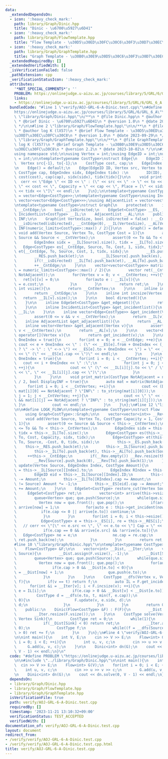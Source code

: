 ```yaml
---
data:
  _extendedDependsOn:
  - icon: ':heavy_check_mark:'
    path: library/Graph/Dinic.hpp
    title: "Dinic - \u6700\u5927\u6D41"
  - icon: ':heavy_check_mark:'
    path: library/Graph/FlowTemplate.hpp
    title: "Flow Template - \u30D5\u30ED\u30FC\u30C6\u30F3\u30D7\u30EC\u30FC\u30C8"
  - icon: ':heavy_check_mark:'
    path: library/Graph/GraphTemplate.hpp
    title: "Graph Template - \u30B0\u30E9\u30D5\u30C6\u30F3\u30D7\u30EC\u30FC\u30C8"
  _extendedRequiredBy: []
  _extendedVerifiedWith: []
  _isVerificationFailed: false
  _pathExtension: cpp
  _verificationStatusIcon: ':heavy_check_mark:'
  attributes:
    '*NOT_SPECIAL_COMMENTS*': ''
    PROBLEM: https://onlinejudge.u-aizu.ac.jp/courses/library/5/GRL/6/GRL_6_A
    links:
    - https://onlinejudge.u-aizu.ac.jp/courses/library/5/GRL/6/GRL_6_A
  bundledCode: "#line 1 \"verify/AOJ-GRL-6-A-Dinic.test.cpp\"\n#define PROBLEM \"\
    https://onlinejudge.u-aizu.ac.jp/courses/library/5/GRL/6/GRL_6_A\"\n\n#line 1\
    \ \"library/Graph/Dinic.hpp\"\n/**\n * @file Dinic.hpp\n * @author log K (lX57)\n\
    \ * @brief Dinic - \u6700\u5927\u6D41\n * @version 1.0\n * @date 2023-10-04\n\
    \ */\n\n#line 2 \"library/Graph/FlowTemplate.hpp\"\n\n/**\n * @file FlowTemplate.hpp\n\
    \ * @author log K (lX57)\n * @brief Flow Template - \u30D5\u30ED\u30FC\u30C6\u30F3\
    \u30D7\u30EC\u30FC\u30C8\n * @version 1.0\n * @date 2023-09-29\n */\n\n#line 2\
    \ \"library/Graph/GraphTemplate.hpp\"\n\n/**\n * @file GraphTemplate.hpp\n * @author\
    \ log K (lX57)\n * @brief Graph Template - \u30B0\u30E9\u30D5\u30C6\u30F3\u30D7\
    \u30EC\u30FC\u30C8\n * @version 2.2\n * @date 2023-10-02\n */\n\n#include <bits/stdc++.h>\n\
    using namespace std;\n\nusing Vertex = int;\nusing EdgeID = int;\nusing EdgeIndex\
    \ = int;\n\ntemplate<typename CostType>\nstruct Edge{\n    EdgeID ID{-1};\n  \
    \  Vertex src{-1}, to{-1};\n    CostType cost, cap;\n    EdgeIndex sidx, tidx;\n\
    \n    Edge() = default;\n    Edge(EdgeID ID, Vertex src, Vertex to, CostType cost,\
    \ CostType cap, EdgeIndex sidx, EdgeIndex tidx) :\n        ID(ID), src(src), to(to),\
    \ cost(cost), cap(cap), sidx(sidx), tidx(tidx){}\n\n    void print(){\n      \
    \  cerr << \"Edge \" << ID << \" : (\" << src << \" -> \" << to << \"), Cost =\
    \ \" << cost << \", Capacity = \" << cap << \", Place = [\" << sidx << \", \"\
    \ << tidx << \"]\" << endl;\n    }\n};\n\ntemplate<typename CostType>\nusing EdgeSet\
    \ = vector<Edge<CostType>>;\ntemplate<typename CostType>\nusing IncidentList =\
    \ vector<vector<Edge<CostType>>>;\nusing AdjacentList = vector<vector<Vertex>>;\n\
    \ntemplate<typename CostType>\nstruct Graph{\n    protected:\n    int __CntVertex,\
    \ __CntEdge;\n    bool __isDirected;\n    EdgeSet<CostType> __ES, __RES;\n   \
    \ IncidentList<CostType> __IL;\n    AdjacentList __AL;\n\n    public:\n    CostType\
    \ INF;\n\n    Graph(int VertexSize, bool isDirected = false) : __CntVertex(VertexSize),\
    \ __isDirected(isDirected), __CntEdge(0), __IL(VertexSize), __AL(VertexSize),\
    \ INF(numeric_limits<CostType>::max() / 2){}\n\n    Graph() = default;\n\n   \
    \ void add(Vertex Source, Vertex To, CostType Cost = 1){\n        assert(0 <=\
    \ Source && Source < __CntVertex);\n        assert(0 <= To && To < __CntVertex);\n\
    \        EdgeIndex sidx = __IL[Source].size(), tidx = __IL[To].size();\n     \
    \   Edge<CostType> es{__CntEdge, Source, To, Cost, 1, sidx, tidx};\n        Edge<CostType>\
    \ et{__CntEdge, To, Source, Cost, 1, tidx, sidx};\n        __ES.push_back(es);\n\
    \        __RES.push_back(et);\n        __IL[Source].push_back(es), __AL[Source].push_back(To);\n\
    \        if(!__isDirected) __IL[To].push_back(et), __AL[To].push_back(Source);\n\
    \        ++__CntEdge;\n    }\n\n    vector<vector<CostType>> matrix(CostType NotAdjacent\
    \ = numeric_limits<CostType>::max() / 2){\n        vector ret(__CntVertex, vector(__CntVertex,\
    \ NotAdjacent));\n        for(Vertex v = 0; v < __CntVertex; ++v){\n         \
    \   ret[v][v] = 0;\n            for(auto e : __IL[v]){\n                ret[v][e.to]\
    \ = e.cost;\n            }\n        }\n        return ret;\n    }\n\n    inline\
    \ int vsize(){\n        return __CntVertex;\n    }\n\n    inline int esize(){\n\
    \        return __CntEdge;\n    }\n\n    inline int incsize(Vertex v){\n     \
    \   return __IL[v].size();\n    }\n\n    bool directed(){\n        return __isDirected;\n\
    \    }\n\n    inline EdgeSet<CostType> &get_edgeset(){\n        return __ES;\n\
    \    }\n\n    inline IncidentList<CostType> &get_incidentlist(){\n        return\
    \ __IL;\n    }\n\n    inline vector<Edge<CostType>> &get_incident(Vertex v){\n\
    \        assert(0 <= v && v < __CntVertex);\n        return __IL[v];\n    }\n\n\
    \    inline AdjacentList &get_adjacentlist(){\n        return __AL;\n    }\n\n\
    \    inline vector<Vertex> &get_adjacent(Vertex v){\n        assert(0 <= v &&\
    \ v < __CntVertex);\n        return __AL[v];\n    }\n\n    vector<Edge<CostType>>\
    \ operator[](Vertex v){\n        return get_incident(v);\n    }\n\n    void print_edgeset(bool\
    \ OneIndex = true){\n        for(int e = 0; e < __CntEdge; ++e){\n           \
    \ cout << e + OneIndex << \" : (\" << __ES[e].from + OneIndex << (__isDirected\
    \ ? \" -> \" : \" <-> \") << __ES[e].to + OneIndex << \") = \" << __ES[e].cost\
    \ << \" (\" << __ES[e].cap << \")\" << endl;\n        }\n    }\n\n    void print_incidentlist(bool\
    \ OneIndex = true){\n        for(int i = 0; i < __CntVertex; ++i){\n         \
    \   cout << i + OneIndex << \" :\";\n            for(int j = 0; j < __IL[i].size();\
    \ ++j){\n                cout << \" (\" << __IL[i][j].to << \" / \" << __IL[i][j].cost\
    \ << \", \" << __IL[i][j].cap << \")\";\n            }\n            cout << endl;\n\
    \        }\n    }\n\n    void print_matrix(CostType NotAdjacent = numeric_limits<CostType>::max()\
    \ / 2, bool DisplayINF = true){\n        auto mat = matrix(NotAdjacent);\n   \
    \     for(int i = 0; i < __CntVertex; ++i){\n            cout << (DisplayINF &&\
    \ mat[i][0] == NotAdjacent ? \"INF\" : to_string(mat[i][0]));\n            for(int\
    \ j = 1; j < __CntVertex; ++j){\n                cout << \" \" << (DisplayINF\
    \ && mat[i][j] == NotAdjacent ? \"INF\" : to_string(mat[i][j]));\n           \
    \ }\n            cout << endl;\n        }\n    }\n};\n#line 12 \"library/Graph/FlowTemplate.hpp\"\
    \n\n#define LOGK_FLOW\n\ntemplate<typename CostType>\nstruct Flow : public Graph<CostType>{\n\
    \    using Graph<CostType>::Graph;\n\n    vector<vector<int>> __Rev;\n\n    public:\n\
    \    void add(Vertex Source, Vertex To, CostType Capacity = 1, CostType Cost =\
    \ 1){\n        assert(0 <= Source && Source < this->__CntVertex);\n        assert(0\
    \ <= To && To < this->__CntVertex);\n        EdgeIndex sidx = this->__IL[Source].size(),\
    \ tidx = this->__IL[To].size();\n        Edge<CostType> es(this->__CntEdge, Source,\
    \ To, Cost, Capacity, sidx, tidx);\n        Edge<CostType> et(this->__CntEdge,\
    \ To, Source, -Cost, 0, tidx, sidx);\n        this->__ES.push_back(es);\n    \
    \    this->__RES.push_back(et);\n        this->__IL[Source].push_back(es), this->__AL[Source].push_back(To);\n\
    \        this->__IL[To].push_back(et), this->__AL[To].push_back(Source);\n   \
    \     ++this->__CntEdge;\n        if(__Rev.empty()) __Rev.resize(this->__CntVertex);\n\
    \        __Rev[Source].push_back(0), __Rev[To].push_back(1);\n    }\n\n    void\
    \ update(Vertex Source, EdgeIndex Index, CostType Amount){\n        Vertex To\
    \ = this->__IL[Source][Index].to;\n        EdgeIndex RIndex = this->__IL[Source][Index].tidx;\n\
    \        EdgeID eid = this->__IL[Source][Index].ID;\n        this->__IL[Source][Index].cap\
    \ -= Amount;\n        this->__IL[To][RIndex].cap += Amount;\n        if(this->__ES[eid].src\
    \ != Source) Amount *= -1;\n        this->__ES[eid].cap -= Amount;\n        this->__RES[eid].cap\
    \ += Amount;\n    }\n\n    EdgeSet<CostType> restore_cut(Vertex Source){\n   \
    \     EdgeSet<CostType> ret;\n        vector<int> arrive(this->vsize(), 0);\n\
    \        queue<Vertex> que; que.push(Source);\n        while(que.size()){\n  \
    \          Vertex now = que.front(); que.pop();\n            if(arrive[now]) continue;\
    \ arrive[now] = 1;\n            for(auto e : this->get_incident(now)){\n     \
    \           if(e.cap <= 0 || arrive[e.to]) continue;\n                que.push(e.to);\n\
    \            }\n        }\n        for(int i = 0; i < this->esize(); ++i){\n \
    \           Edge<CostType> e = this->__ES[i], re = this->__RES[i];\n         \
    \   // cerr << \"[\" << e.src << \", \" << e.to << \"] Cap = \" << e.cap << endl;\n\
    \            if(e.cap == 0 && arrive[e.src] && !arrive[e.to]){\n             \
    \   Edge<CostType> ne = e;\n                ne.cap = re.cap;\n               \
    \ ret.push_back(ne);\n            }\n        }\n        return ret;\n    }\n};\n\
    #line 10 \"library/Graph/Dinic.hpp\"\n\ntemplate<typename CostType>\nstruct Dinic{\n\
    \    Flow<CostType> &F;\n\n    vector<int> __Dist, __Iter;\n\n    void __bfs(Vertex\
    \ Source){\n        __Dist.assign(F.vsize(), -1);\n        __Dist[Source] = 0;\n\
    \        queue<Vertex> que; que.push(Source);\n        while(que.size()){\n  \
    \          Vertex now = que.front(); que.pop();\n            for(auto e : F.get_incident(now)){\n\
    \                if(e.cap > 0 && __Dist[e.to] < 0){\n                    __Dist[e.to]\
    \ = __Dist[now] + 1;\n                    que.push(e.to);\n                }\n\
    \            }\n        }\n    }\n\n    CostType __dfs(Vertex v, Vertex t, CostType\
    \ f){\n        if(v == t) return f;\n        auto IL = F.get_incident(v);\n  \
    \      for(int &i = __Iter[v]; i < F.incsize(v); ++i){\n            Edge<CostType>\
    \ e = IL[i];\n            if(e.cap > 0 && __Dist[v] < __Dist[e.to]){\n       \
    \         CostType d = __dfs(e.to, t, min(f, e.cap));\n                if(d >\
    \ 0){\n                    F.update(v, e.sidx, d);\n                    return\
    \ d;\n                }\n            }\n        }\n        return 0;\n    }\n\n\
    \    public:\n    Dinic(Flow<CostType> &F) : F(F){\n        __Dist.resize(F.vsize());\n\
    \        __Iter.resize(F.vsize());\n    }\n\n    CostType solve(Vertex Source,\
    \ Vertex Sink){\n        CostType ret = 0;\n        while(1){\n            __bfs(Source);\n\
    \            if(__Dist[Sink] < 0) return ret;\n            __Iter.assign(F.vsize(),\
    \ 0);\n            CostType f;\n            while((f = __dfs(Source, Sink, F.INF))\
    \ > 0) ret += f;\n        }\n    }\n};\n#line 4 \"verify/AOJ-GRL-6-A-Dinic.test.cpp\"\
    \n\nint main(){\n    int V, E;\n    cin >> V >> E;\n    Flow<int> G(V);\n    for(int\
    \ i = 0; i < E; ++i){\n        int u, v, c;\n        cin >> u >> v >> c;\n   \
    \     G.add(u, v, c);\n    }\n\n    Dinic<int> dn(G);\n    cout << dn.solve(0,\
    \ V - 1) << endl;\n}\n"
  code: "#define PROBLEM \"https://onlinejudge.u-aizu.ac.jp/courses/library/5/GRL/6/GRL_6_A\"\
    \n\n#include \"../library/Graph/Dinic.hpp\"\n\nint main(){\n    int V, E;\n  \
    \  cin >> V >> E;\n    Flow<int> G(V);\n    for(int i = 0; i < E; ++i){\n    \
    \    int u, v, c;\n        cin >> u >> v >> c;\n        G.add(u, v, c);\n    }\n\
    \n    Dinic<int> dn(G);\n    cout << dn.solve(0, V - 1) << endl;\n}"
  dependsOn:
  - library/Graph/Dinic.hpp
  - library/Graph/FlowTemplate.hpp
  - library/Graph/GraphTemplate.hpp
  isVerificationFile: true
  path: verify/AOJ-GRL-6-A-Dinic.test.cpp
  requiredBy: []
  timestamp: '2023-11-21 13:10:32+09:00'
  verificationStatus: TEST_ACCEPTED
  verifiedWith: []
documentation_of: verify/AOJ-GRL-6-A-Dinic.test.cpp
layout: document
redirect_from:
- /verify/verify/AOJ-GRL-6-A-Dinic.test.cpp
- /verify/verify/AOJ-GRL-6-A-Dinic.test.cpp.html
title: verify/AOJ-GRL-6-A-Dinic.test.cpp
---
```

